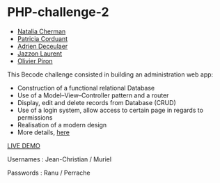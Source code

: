 # PHP-challenge-2

* [Natalia Cherman](https://github.com/nataliacherman08)
* [Patricia Corduant](https://github.com/Patgit-design)
* [Adrien Deceulaer](https://github.com/DeceulaerAdrien)
* [Jazzon Laurent](https://github.com/Laurent-Jazzon)
* [Olivier Piron](https://github.com/Olivier-BeCode)


This Becode challenge consisted in building an administration web app:

- Construction of a functional relational Database
- Use of a Model–View–Controller pattern and a router
- Display, edit and delete records from Database (CRUD)
- Use of a login system, allow access to certain page in regards to permissions
- Realisation of a modern design
- More details, [here](https://github.com/DeceulaerAdrien/PHP-challenge-2/blob/Dev/More%20Details.md)

[LIVE DEMO](http://cogip.adriendeceulaer.be/)

Usernames : Jean-Christian / Muriel

Passwords : Ranu / Perrache



